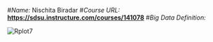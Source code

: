 #*Name:* Nischita Biradar
#*Course URL:* **https://sdsu.instructure.com/courses/141078**
#*Big Data Definition:* 


![Rplot7](https://github.com/nischitabiradar/BDA594-Nischita/assets/143463343/b3ac96d9-c2b8-4240-867c-9b7baaa39b9c)
